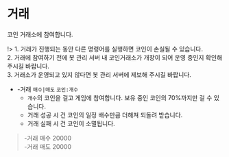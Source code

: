 # 거래

코인 거래소에 참여합니다.

!> 1. 거래가 진행되는 동안 다른 명령어를 실행하면 코인이 손실될 수 있습니다. \
2. 거래에 참여하기 전에 봇 관리 서버 내 코인거래소가 개장이 되어 운영 중인지 확인해 주시길 바랍니다. \
3. 거래소가 운영되고 있지 않다면 봇 관리 서버에 제보해 주시길 바랍니다.

- -거래 `매수|매도` `코인:개수`
  - `개수`의 코인을 걸고 게임에 참여합니다. 보유 중인 코인의 70%까지만 걸 수 있습니다.
  - 거래 성공 시 건 코인의 일정 배수만큼 더해져 되돌려 받습니다.
  - 거래 실패 시 건 코인이 소멸됩니다.

> -거래 매수 20000 \
> -거래 매도 20000

